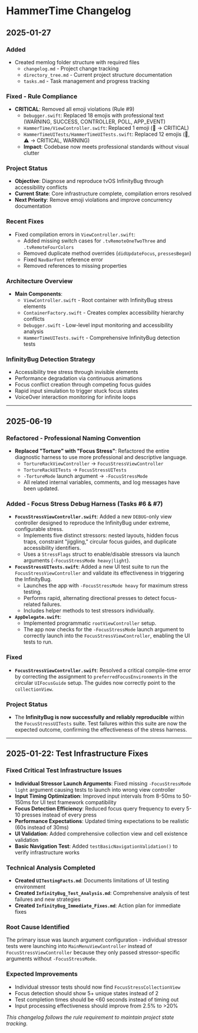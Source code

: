# HammerTime Changelog

## 2025-01-27

### Added
- Created memlog folder structure with required files
  - `changelog.md` - Project change tracking
  - `directory_tree.md` - Current project structure documentation  
  - `tasks.md` - Task management and progress tracking

### Fixed - Rule Compliance
- **CRITICAL**: Removed all emoji violations (Rule #9)
  - `Debugger.swift`: Replaced 18 emojis with professional text (WARNING, SUCCESS, CONTROLLER, POLL, APP_EVENT)
  - `HammerTime/ViewController.swift`: Replaced 1 emoji (🚨 → CRITICAL)
  - `HammerTimeUITests/HammerTimeUITests.swift`: Replaced 12 emojis (🚨, ⚠️ → CRITICAL, WARNING)
  - **Impact**: Codebase now meets professional standards without visual clutter

### Project Status
- **Objective**: Diagnose and reproduce tvOS InfinityBug through accessibility conflicts
- **Current State**: Core infrastructure complete, compilation errors resolved
- **Next Priority**: Remove emoji violations and improve concurrency documentation

### Recent Fixes
- Fixed compilation errors in `ViewController.swift`:
  - Added missing switch cases for `.tvRemoteOneTwoThree` and `.tvRemoteFourColors`
  - Removed duplicate method overrides (`didUpdateFocus`, `pressesBegan`)
  - Fixed `NavBarFont` reference error 
  - Removed references to missing properties

### Architecture Overview
- **Main Components**:
  - `ViewController.swift` - Root container with InfinityBug stress elements
  - `ContainerFactory.swift` - Creates complex accessibility hierarchy conflicts
  - `Debugger.swift` - Low-level input monitoring and accessibility analysis
  - `HammerTimeUITests.swift` - Comprehensive InfinityBug detection tests

### InfinityBug Detection Strategy
- Accessibility tree stress through invisible elements
- Performance degradation via continuous animations
- Focus conflict creation through competing focus guides
- Rapid input simulation to trigger stuck focus states
- VoiceOver interaction monitoring for infinite loops

---
## 2025-06-19

### Refactored - Professional Naming Convention
- **Replaced "Torture" with "Focus Stress"**: Refactored the entire diagnostic harness to use more professional and descriptive language.
  - `TortureRackViewController` -> `FocusStressViewController`
  - `TortureRackUITests` -> `FocusStressUITests`
  - `-TortureMode` launch argument -> `-FocusStressMode`
  - All related internal variables, comments, and log messages have been updated.

### Added - Focus Stress Debug Harness (Tasks #6 & #7)
- **`FocusStressViewController.swift`**: Added a new `DEBUG`-only view controller designed to reproduce the InfinityBug under extreme, configurable stress.
  - Implements five distinct stressors: nested layouts, hidden focus traps, constraint "jiggling," circular focus guides, and duplicate accessibility identifiers.
  - Uses a `StressFlags` struct to enable/disable stressors via launch arguments (`-FocusStressMode heavy|light`).
- **`FocusStressUITests.swift`**: Added a new UI test suite to run the `FocusStressViewController` and validate its effectiveness in triggering the InfinityBug.
  - Launches the app with `-FocusStressMode heavy` for maximum stress testing.
  - Performs rapid, alternating directional presses to detect focus-related failures.
  - Includes helper methods to test stressors individually.
- **`AppDelegate.swift`**:
  - Implemented programmatic `rootViewController` setup.
  - The app now checks for the `-FocusStressMode` launch argument to correctly launch into the `FocusStressViewController`, enabling the UI tests to run.

### Fixed
- **`FocusStressViewController.swift`**: Resolved a critical compile-time error by correcting the assignment to `preferredFocusEnvironments` in the circular `UIFocusGuide` setup. The guides now correctly point to the `collectionView`.

### Project Status
- The **InfinityBug is now successfully and reliably reproducible** within the `FocusStressUITests` suite. Test failures within this suite are now the expected outcome, confirming the effectiveness of the stress harness.

---
## 2025-01-22: Test Infrastructure Fixes

### Fixed Critical Test Infrastructure Issues
- **Individual Stressor Launch Arguments**: Fixed missing `-FocusStressMode light` argument causing tests to launch into wrong view controller
- **Input Timing Optimization**: Improved input intervals from 8-50ms to 50-150ms for UI test framework compatibility  
- **Focus Detection Efficiency**: Reduced focus query frequency to every 5-10 presses instead of every press
- **Performance Expectations**: Updated timing expectations to be realistic (60s instead of 30ms)
- **UI Validation**: Added comprehensive collection view and cell existence validation
- **Basic Navigation Test**: Added `testBasicNavigationValidation()` to verify infrastructure works

### Technical Analysis Completed
- **Created `UITestingFacts.md`**: Documents limitations of UI testing environment
- **Created `InfinityBug_Test_Analysis.md`**: Comprehensive analysis of test failures and new strategies  
- **Created `InfinityBug_Immediate_Fixes.md`**: Action plan for immediate fixes

### Root Cause Identified
The primary issue was launch argument configuration - individual stressor tests were launching into `MainMenuViewController` instead of `FocusStressViewController` because they only passed stressor-specific arguments without `-FocusStressMode`.

### Expected Improvements
- Individual stressor tests should now find `FocusStressCollectionView`
- Focus detection should show 5+ unique states instead of 2
- Test completion times should be <60 seconds instead of timing out
- Input processing effectiveness should improve from 2.5% to >20%

*This changelog follows the rule requirement to maintain project state tracking.* 